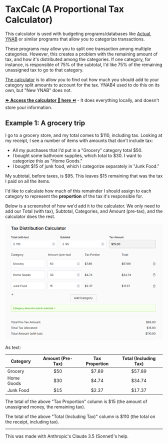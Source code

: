 # TaxCalc (A Proportional Tax Calculator)

This calculator is used with budgeting programs/databases like [Actual](https://github.com/actualbudget/actual), [YNAB](https://www.ynab.com/) or similar programs that allow you to categorize transactions.

These programs may allow you to split one transaction among multiple categories. However, this creates a problem with the remaining amount of tax, and how it's distributed among the categories. If one category, for instance, is responsible of 75% of the subtotal, I'd like 75% of the remaining unassigned tax to go to that category.

[The calculator](https://mattdemers.github.io/proportional-tax-calculator/) is to allow you to find out how much you should add to your category split amounts to account for the tax. YNAB4 used to do this on its own, but "New YNAB" does not.

[**⏩ Access the calculator 🧮 here ⏪**](https://mattdemers.github.io/proportional-tax-calculator/) - It does everything locally, and doesn't store your information.

## Example 1: A grocery trip

I go to a grocery store, and my total comes to $110, including tax. Looking at my receipt, I see a number of items with amounts that don't include tax:

* All my purchases that I'd put in a "Grocery" category total $50.
* I bought some bathroom supplies, which total to $30. I want to categorize this as "Home Goods."
* I bought $15 of junk food, which I categorize separately in "Junk Food."

My subtotal, before taxes, is $95. This leaves $15 remaining that was the tax I paid on all the items.

I'd like to calculate how much of this remainder I should assign to each category to represent the **proportion** of the tax it's responsible for.

Below is a screenshot of how we'd add it to the calculator. We only need to add our Total (with tax), Subtotal, Categories, and Amount (pre-tax), and the calculator does the rest.

![](/Images/screenshot.png?)

As text:

| **Category** | **Amount (Pre-Tax)** | **Tax Proportion** | **Total (Including Tax)** |
|--------------|:----------------------:|:--------------------:|:-----------:|
| Grocery      |          $50         |        $7.89       |   $57.89  |
| Home Goods   |          $30         |        $4.74       |   $34.74  |
| Junk Food    |          $15         |        $2.37       |   $17.37  |

The total of the above "Tax Proportion" column is $15 (the amount of unassigned money, the remaining tax).

The total of the above "Total (Including Tax)" column is $110 (the total on the receipt, including tax).

---

This was made with Anthropic's Claude 3.5 (Sonnet)'s help.
